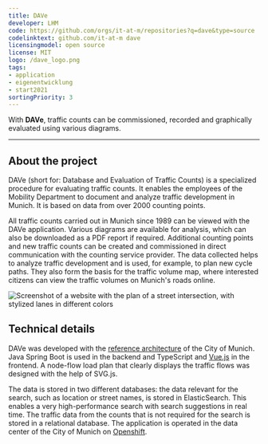 ```yaml
---
title: DAVe
developer: LHM
code: https://github.com/orgs/it-at-m/repositories?q=dave&type=source
codelinktext: github.com/it-at-m dave
licensingmodel: open source
license: MIT
logo: /dave_logo.png
tags:
- application
- eigenentwicklung
- start2021
sortingPriority: 3
---
```

With __DAVe__, traffic counts can be commissioned, recorded and graphically evaluated using various diagrams.

---

## About the project


DAVe (short for: Database and Evaluation of Traffic Counts) is a specialized procedure for evaluating traffic counts. It enables the employees of the Mobility Department to document and analyze traffic development in Munich. It is based on data from over 2000 counting points.
 
All traffic counts carried out in Munich since 1989 can be viewed with the DAVe application. Various diagrams are available for analysis, which can also be downloaded as a PDF report if required. Additional counting points and new traffic counts can be created and commissioned in direct communication with the counting service provider.
The data collected helps to analyze traffic development and is used, for example, to plan new cycle paths. They also form the basis for the traffic volume map, where interested citizens can view the traffic volumes on Munich's roads online.

![Screenshot of a website with the plan of a street intersection, with stylized lanes in different colors](/DAVE_Grafik_Belastungsplan_verkehr.png)


## Technical details

DAVe was developed with the [reference architecture](../publish#refarch) of the City of Munich. Java Spring Boot is used in the backend and TypeScript and [Vue.js](vue.js.html) in the frontend. A node-flow load plan that clearly displays the traffic flows was designed with the help of SVG.js.

The data is stored in two different databases: the data relevant for the search, such as location or street names, is stored in ElasticSearch. This enables a very high-performance search with search suggestions in real time. The traffic data from the counts that is not required for the search is stored in a relational database.
The application is operated in the data center of the City of Munich on [Openshift](openshift).
